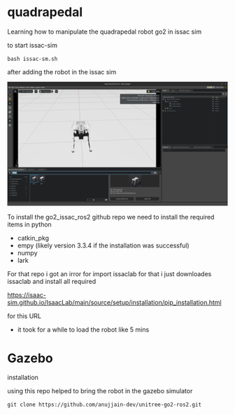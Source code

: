 # quadrapedal


Learning how to manipulate the quadrapedal robot go2 in issac sim 

to start issac-sim 

```
bash issac-sm.sh

```


after adding the robot in the issac sim 


![robot](assets/image.png)


To install the go2_issac_ros2 github repo we need to install the required items in python 

- catkin_pkg
- empy (likely version 3.3.4 if the installation was successful)
- numpy
- lark


For that repo i got an irror for import issaclab for that i just downloades issaclab and install all required

https://isaac-sim.github.io/IsaacLab/main/source/setup/installation/pip_installation.html

for this URL

- it took for a while to load the robot like 5 mins


# Gazebo 

installation 


using this repo helped to bring the robot in the gazebo simulator 


```
git clone https://github.com/anujjain-dev/unitree-go2-ros2.git

```


